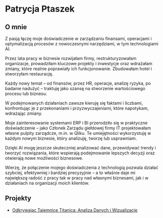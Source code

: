 
# Patrycja Ptaszek

## O mnie

Z pasją łączę moje doświadczenie w zarządzaniu finansami, operacjami i optymalizacją procesów z nowoczesnymi narzędziami, w tym technologiami AI.

Przez lata pracy w biznesie rozwijałam firmy, restrukturyzowałam organizacje, prowadziłam kluczowe projekty i inwestycje oraz wdrażałam zmiany, które realnie poprawiały ich funkcjonowanie. Zbudowałam hotel i stworzyłam restaurację.

Każdy nowy temat – od finansów, przez HR, operacje, analizę ryzyka, po badanie nadużyć – traktuję jako szansę na stworzenie wartościowego procesu lub biznesu. 

W podejmowanych działaniach zawsze kieruję się faktami i liczbami, konfrontując je z przekonaniami i przyzwyczajeniami, które napotykam, wdrażając zmiany.

Moje zainteresowanie systemami ERP i BI przerodziło się w praktyczne doświadczenie – jako Członek Zarządu giełdowej firmy IT projektowałam własne pulpity zarządcze, m.in. w Qliku. Te umiejętności wykorzystuję w każdym nowym biznesie, który analizuję, tworzę lub usprawniam.

Dzięki AI mogę jeszcze skuteczniej analizować dane, przewidywać trendy i tworzyć rozwiązania, które wspierają podejmowanie lepszych decyzji oraz otwierają nowe możliwości biznesowe. 

Wierzę, że połączenie mojego doświadczenia z technologią pozwala działać szybciej, efektywniej i bardziej precyzyjnie – a to właśnie daje mi największą radość z pracy tak w pracy nad własnymi biznesami, jak i w działaniach na organizacji moich klientów.

## Projekty

- [Odkrywając Tajemnice Titanica: Analiza Danych i Wizualizacje](/od-zera-do-ai-portfolio/projects/titanic/eda_by_patrycja_ptaszek/)

